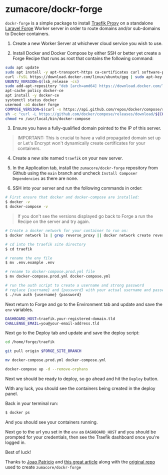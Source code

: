 # zumacore/dockr-forge

`dockr-forge` is a simple package to install [Traefik Proxy](https://traefik.io/traefik) on a standalone [Laravel Forge](https://forge.laravel.com) Worker server in order to route domains and/or sub-domains to Docker containers.

1. Create a new Worker Server at whichever cloud service you wish to use.

2. Install Docker and Docker Compose by either SSH or better yet create a Forge Recipe that runs as root that contains the following command:

```bash
sudo apt update
sudo apt install -y apt-transport-https ca-certificates curl software-properties-common
curl -fsSL https://download.docker.com/linux/ubuntu/gpg | sudo apt-key add -
UBUNTU_VERSION=$(lsb_release -cs)
sudo add-apt-repository "deb [arch=amd64] https://download.docker.com/linux/ubuntu $UBUNTU_VERSION stable"
apt-cache policy docker-ce
apt install -y docker-ce
systemctl status docker
usermod -aG docker forge
COMPOSE_VERSION=$(curl -s https://api.github.com/repos/docker/compose/releases/latest | grep 'tag_name' | cut -d\" -f4)
sh -c "curl -L https://github.com/docker/compose/releases/download/${COMPOSE_VERSION}/docker-compose-`uname -s`-`uname -m` > /usr/local/bin/docker-compose"
chmod +x /usr/local/bin/docker-compose
```

3. Ensure you have a fully-qualified domain pointed to the IP of this server.

> IMPORTANT: This is crucial to have a valid propagated domain set up or Let's Encrypt won't dynamically create certificates for your containers.

4. Create a new site named `traefik` on your new server.

5. In the Application tab, install the `zumacore/dockr-forge` repository from Github using the `main` branch and uncheck `Install Composer Dependencies` as there are none.

6. SSH into your server and run the following commands in order:

```bash
# First ensure that docker and docker-compose are installed:
$ docker -v
$ docker-compose -v
```

> If you don't see the versions displayed go back to Forge a run the Recipe on the server and try again.

```bash
# Create a docker network for your container to run on:
$ docker network ls | grep reverse_proxy || docker network create reverse_proxy

# cd into the traefik site directory
$ cd traefik

# rename the env file
$ mv .env.example .env

# rename to docker-compose.prod.yml file
$ mv docker-compose.prod.yml docker-compose.yml

# run the auth script to create a username and strong password
# replace {username} and {password} with your actual username and password
$ ./run auth {username} {password}
```

Next return to Forge and go to the Environment tab and update and save the `env` variables.

```bash
DASHBOARD_HOST=traefik.your-registered-domain.tld
CHALLENGE_EMAIL=you@your-email-address.tld
```

Next go to the Deploy tab and update and save the deploy script:

```bash
cd /home/forge/traefik

git pull origin $FORGE_SITE_BRANCH

mv docker-compose.prod.yml docker-compose.yml

docker-compose up -d --remove-orphans
```

Next we should be ready to deploy, so go ahead and hit the `Deploy` button.

With any luck, you should see the containers being created in the deploy panel.

Back in your terminal run:

```bash
$ docker ps
```

And you should see your containers running.

Next go to the url you set in the `env` as `DASHBOARD_HOST` and you should be prompted for your credentials, then see the Traefik dashboard once you're logged in.

Best of luck!

Thanks to [Joao Patricio](https://github.com/ijpatricio) and [this great article](https://blog.jpat.dev/how-to-deploy-docker-applications-with-laravel-forge) along with the [original repo](https://github.com/ijpatricio/traefik-for-forge) used to create `zumacore/dockr-forge`
